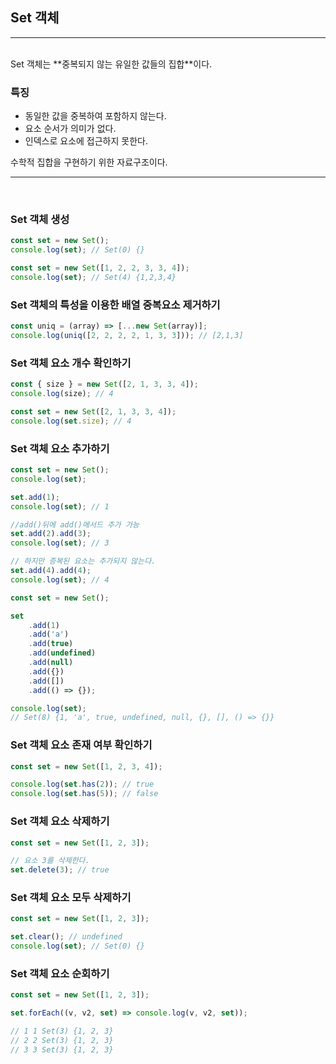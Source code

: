 <!-- @format -->

## Set 객체

---

<br/>
Set 객체는 **중복되지 않는 유일한 값들의 집합**이다.

<br/>

### **특징**

- 동일한 값을 중복하여 포함하지 않는다.
- 요소 순서가 의미가 없다.
- 인덱스로 요소에 접근하지 못한다.

수학적 집합을 구현하기 위한 자료구조이다.

---

<br/>

### **Set 객체 생성**

```js
const set = new Set();
console.log(set); // Set(0) {}
```

```js
const set = new Set([1, 2, 2, 3, 3, 4]);
console.log(set); // Set(4) {1,2,3,4}
```

### **Set 객체의 특성을 이용한 배열 중복요소 제거하기**

```js
const uniq = (array) => [...new Set(array)];
console.log(uniq([2, 2, 2, 2, 1, 3, 3])); // [2,1,3]
```

### **Set 객체 요소 개수 확인하기**

```js
const { size } = new Set([2, 1, 3, 3, 4]);
console.log(size); // 4

const set = new Set([2, 1, 3, 3, 4]);
console.log(set.size); // 4
```

### **Set 객체 요소 추가하기**

```js
const set = new Set();
console.log(set);

set.add(1);
console.log(set); // 1

//add()뒤에 add()메서드 추가 가능
set.add(2).add(3);
console.log(set); // 3

// 하지만 증복된 요소는 추가되지 않는다.
set.add(4).add(4);
console.log(set); // 4
```

```js
const set = new Set();

set
	.add(1)
	.add('a')
	.add(true)
	.add(undefined)
	.add(null)
	.add({})
	.add([])
	.add(() => {});

console.log(set);
// Set(8) {1, 'a', true, undefined, null, {}, [], () => {}}
```

### **Set 객체 요소 존재 여부 확인하기**

```js
const set = new Set([1, 2, 3, 4]);

console.log(set.has(2)); // true
console.log(set.has(5)); // false
```

### **Set 객체 요소 삭제하기**

```js
const set = new Set([1, 2, 3]);

// 요소 3를 삭제한다.
set.delete(3); // true
```

### **Set 객체 요소 모두 삭제하기**

```js
const set = new Set([1, 2, 3]);

set.clear(); // undefined
console.log(set); // Set(0) {}
```

### **Set 객체 요소 순회하기**

```js
const set = new Set([1, 2, 3]);

set.forEach((v, v2, set) => console.log(v, v2, set));

// 1 1 Set(3) {1, 2, 3}
// 2 2 Set(3) {1, 2, 3}
// 3 3 Set(3) {1, 2, 3}
```
